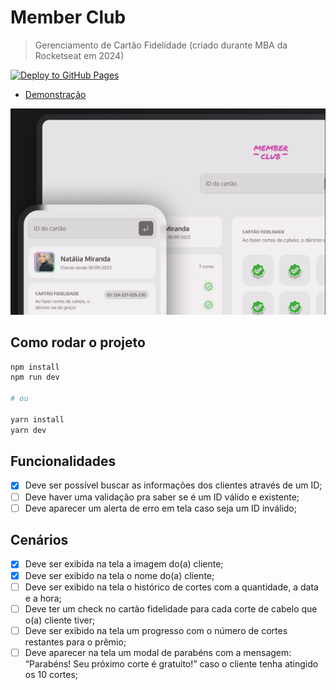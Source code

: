 # Member Club
> Gerenciamento de Cartão Fidelidade (criado durante MBA da Rocketseat em 2024)

[![Deploy to GitHub Pages](https://github.com/santospatrick/projeto-member-club/actions/workflows/deploy.yml/badge.svg)](https://github.com/santospatrick/projeto-member-club/actions/workflows/deploy.yml)

- [Demonstração](https://santospatrick.com/projeto-member-club/)

![Member Club Desktop / Mobile](./docs/image.png)

## Como rodar o projeto
```bash
npm install
npm run dev

# ou

yarn install
yarn dev
```

## Funcionalidades
- [x] Deve ser possível buscar as informações dos clientes através de um ID;
- [ ] Deve haver uma validação pra saber se é um ID válido e existente;
- [ ] Deve aparecer um alerta de erro em tela caso seja um ID inválido;

## Cenários
- [x] Deve ser exibida na tela a imagem do(a) cliente;
- [x] Deve ser exibido na tela o nome do(a) cliente;
- [ ] Deve ser exibido na tela o histórico de cortes com a quantidade, a data e a hora;
- [ ] Deve ter um check no cartão fidelidade para cada corte de cabelo que o(a) cliente tiver;
- [ ] Deve ser exibido na tela um progresso com o número de cortes restantes para o prêmio;
- [ ] Deve aparecer na tela um modal de parabéns com a mensagem: “Parabéns! Seu próximo corte é gratuito!” caso o cliente tenha atingido os 10 cortes;